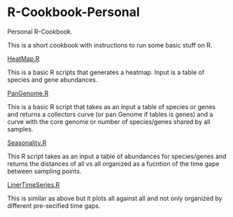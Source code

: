 # R-Cookbook-Personal
Personal R-Cookbook. 

This is a short cookbook with instructions to run some basic stuff on R. 

[HeatMap.R](SCRIPTS/HeatMap.R)

This is a basic R scripts that generates a heatmap. Input is a table of species and gene abundances. 

[PanGenome.R](SCRIPTS/PaneGenome.R)

This is a basic R script that takes as an input a table of species or genes and returns a collectors curve (or pan Genome if tables is genes)
and a curve with the core genome or number of species/genes shared by all samples. 

[Seasonality.R](SCRIPTS/Seasonality.R)

This R script takes as an input a table of abundances for species/genes and returns the distances of all vs all organized as a fucntion of the time gape between sampling points. 

[LinerTimeSeries.R](SCRIPTS/LinearTimeSeries.R)

This is similar as above but it plots all against all and not only organized by different pre-secified time gaps. 
